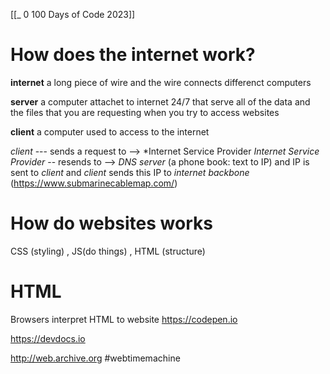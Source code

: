 [[_ 0 100 Days of Code 2023]]

# How does the internet work?
**internet** a long piece of wire and the wire connects differenct computers

**server** a computer attachet to internet 24/7 that serve all of the data  and the files that you are requesting when you try to access websites 

**client**  a computer used to access to the internet


*client* --- sends a request to --> *Internet Service Provider 
*Internet Service Provider* -- resends  to --> *DNS server* (a phone book: text to IP)
and IP is sent to *client*
and *client* sends this IP to  *internet backbone* (https://www.submarinecablemap.com/)

# How do websites works
CSS (styling)  , JS(do things) , HTML (structure)


# HTML
Browsers interpret HTML to website
https://codepen.io

https://devdocs.io

http://web.archive.org
#webtimemachine









